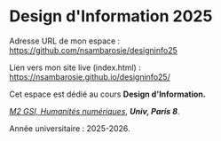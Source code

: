 # Design d'Information 2025

Adresse URL de mon espace : https://github.com/nsambarosie/designinfo25

Lien vers mon site live (index.html) : https://nsambarosie.github.io/designinfo25/

Cet espace est dédié au cours **Design d'Information.**

*[M2 GSI, Humanités numériques](https://humanites-numeriques.univ-paris8.fr/-Master-GSI-)*, ***Univ, Paris 8***.

Année universitaire : 2025-2026.
